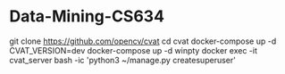 # Data-Mining-CS634
git clone https://github.com/opencv/cvat
cd cvat
docker-compose up -d
CVAT_VERSION=dev docker-compose up -d
winpty docker exec -it cvat_server bash -ic 'python3 ~/manage.py createsuperuser'
